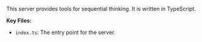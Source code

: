 This server provides tools for sequential thinking. It is written in TypeScript.

**Key Files:**

*   `index.ts`: The entry point for the server.
